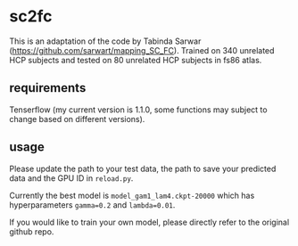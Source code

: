 # sc2fc

This is an adaptation of the code by Tabinda Sarwar (https://github.com/sarwart/mapping_SC_FC).
Trained on 340 unrelated HCP subjects and tested on 80 unrelated HCP subjects in fs86 atlas.

## requirements
Tenserflow (my current version is 1.1.0, some functions may subject to change based on different versions).

## usage
Please update the path to your test data, the path to save your predicted data and the GPU ID in `reload.py`.

Currently the best model is `model_gam1_lam4.ckpt-20000` which has hyperparameters `gamma=0.2` and `lambda=0.01`.

If you would like to train your own model, please directly refer to the original github repo.
